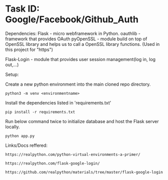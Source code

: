 # Task ID: Google/Facebook/Github_Auth

Dependencies: 
Flask - micro webframework in Python.
oauthlib  - framework that provides OAuth
pyOpenSSL - module build on top of OpenSSL library and helps us to call a OpenSSL library functions.
(Used in this project for "https")

Flask-Login - module that provides user session management(log in, log out,...)

Setup:

Create a new python environment into the main cloned repo directory.

```
python3 -m venv <environmentname>
```

Install the dependencies listed in 'requirements.txt'
```
pip install -r requirements.txt
```

Run below command twice to initialize database and host the Flask server locally.
```
python app.py
```

Links/Docs reffered:
```
https://realpython.com/python-virtual-environments-a-primer/
```
```
https://realpython.com/flask-google-login/
```
```
https://github.com/realpython/materials/tree/master/flask-google-login
```



